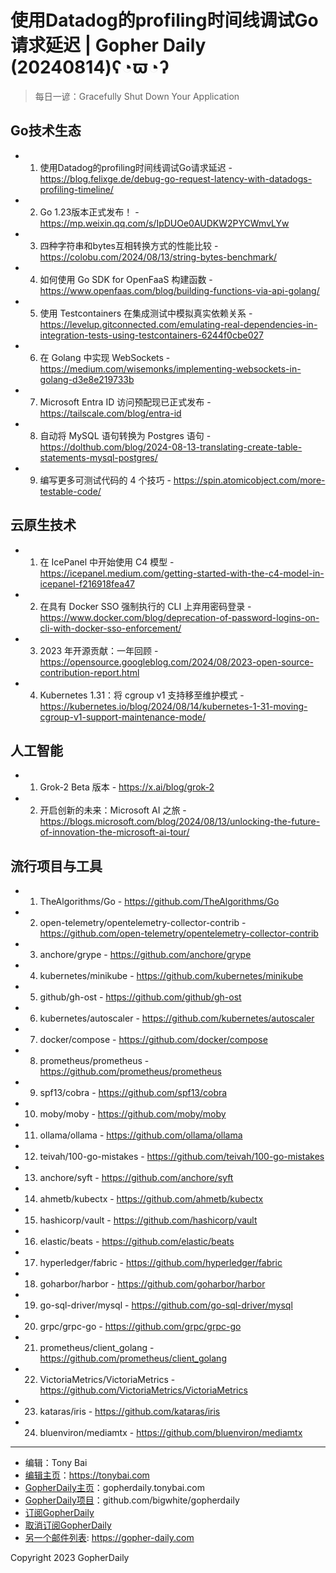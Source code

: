 # 使用Datadog的profiling时间线调试Go请求延迟 | Gopher Daily (20240814)ʕ◔ϖ◔ʔ

>每日一谚：Gracefully Shut Down Your Application

## Go技术生态


- 1. 使用Datadog的profiling时间线调试Go请求延迟 - https://blog.felixge.de/debug-go-request-latency-with-datadogs-profiling-timeline/

- 2. Go 1.23版本正式发布！ - https://mp.weixin.qq.com/s/IpDUOe0AUDKW2PYCWmvLYw

- 3. 四种字符串和bytes互相转换方式的性能比较 - https://colobu.com/2024/08/13/string-bytes-benchmark/

- 4. 如何使用 Go SDK for OpenFaaS 构建函数 - https://www.openfaas.com/blog/building-functions-via-api-golang/

- 5. 使用 Testcontainers 在集成测试中模拟真实依赖关系 - https://levelup.gitconnected.com/emulating-real-dependencies-in-integration-tests-using-testcontainers-6244f0cbe027

- 6. 在 Golang 中实现 WebSockets - https://medium.com/wisemonks/implementing-websockets-in-golang-d3e8e219733b

- 7. Microsoft Entra ID 访问预配现已正式发布 - https://tailscale.com/blog/entra-id

- 8. 自动将 MySQL 语句转换为 Postgres 语句 - https://dolthub.com/blog/2024-08-13-translating-create-table-statements-mysql-postgres/

- 9. 编写更多可测试代码的 4 个技巧 - https://spin.atomicobject.com/more-testable-code/


## 云原生技术


- 1. 在 IcePanel 中开始使用 C4 模型 - https://icepanel.medium.com/getting-started-with-the-c4-model-in-icepanel-f216918fea47

- 2. 在具有 Docker SSO 强制执行的 CLI 上弃用密码登录 - https://www.docker.com/blog/deprecation-of-password-logins-on-cli-with-docker-sso-enforcement/

- 3. 2023 年开源贡献：一年回顾 - https://opensource.googleblog.com/2024/08/2023-open-source-contribution-report.html

- 4. Kubernetes 1.31：将 cgroup v1 支持移至维护模式 - https://kubernetes.io/blog/2024/08/14/kubernetes-1-31-moving-cgroup-v1-support-maintenance-mode/


## 人工智能


- 1. Grok-2 Beta 版本 - https://x.ai/blog/grok-2

- 2. 开启创新的未来：Microsoft AI 之旅 - https://blogs.microsoft.com/blog/2024/08/13/unlocking-the-future-of-innovation-the-microsoft-ai-tour/


## 流行项目与工具


- 1. TheAlgorithms/Go - https://github.com/TheAlgorithms/Go

- 2. open-telemetry/opentelemetry-collector-contrib - https://github.com/open-telemetry/opentelemetry-collector-contrib

- 3. anchore/grype - https://github.com/anchore/grype

- 4. kubernetes/minikube - https://github.com/kubernetes/minikube

- 5. github/gh-ost - https://github.com/github/gh-ost

- 6. kubernetes/autoscaler - https://github.com/kubernetes/autoscaler

- 7. docker/compose - https://github.com/docker/compose

- 8. prometheus/prometheus - https://github.com/prometheus/prometheus

- 9. spf13/cobra - https://github.com/spf13/cobra

- 10. moby/moby - https://github.com/moby/moby

- 11. ollama/ollama - https://github.com/ollama/ollama

- 12. teivah/100-go-mistakes - https://github.com/teivah/100-go-mistakes

- 13. anchore/syft - https://github.com/anchore/syft

- 14. ahmetb/kubectx - https://github.com/ahmetb/kubectx

- 15. hashicorp/vault - https://github.com/hashicorp/vault

- 16. elastic/beats - https://github.com/elastic/beats

- 17. hyperledger/fabric - https://github.com/hyperledger/fabric

- 18. goharbor/harbor - https://github.com/goharbor/harbor

- 19. go-sql-driver/mysql - https://github.com/go-sql-driver/mysql

- 20. grpc/grpc-go - https://github.com/grpc/grpc-go

- 21. prometheus/client_golang - https://github.com/prometheus/client_golang

- 22. VictoriaMetrics/VictoriaMetrics - https://github.com/VictoriaMetrics/VictoriaMetrics

- 23. kataras/iris - https://github.com/kataras/iris

- 24. bluenviron/mediamtx - https://github.com/bluenviron/mediamtx


----

- 编辑：Tony Bai
- [编辑主页](https://tonybai.com)：https://tonybai.com
- [GopherDaily主页](https://gopherdaily.tonybai.com)：gopherdaily.tonybai.com
- [GopherDaily项目](https://github.com/bigwhite/gopherdaily)：github.com/bigwhite/gopherdaily
- [订阅GopherDaily](https://gopherdaily.tonybai.com/subscribe)
- [取消订阅GopherDaily](https://gopherdaily.tonybai.com/unsubscribe)
- [另一个邮件列表](https://gopher-daily.com): https://gopher-daily.com

Copyright 2023 GopherDaily
